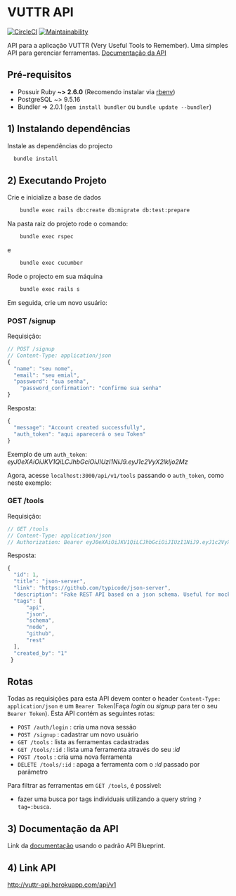 # VUTTR API

[![CircleCI](https://circleci.com/gh/nelsonmfinda/vuttr-api.svg?style=svg)](https://circleci.com/gh/nelsonmfinda/vuttr-api)
[![Maintainability](https://api.codeclimate.com/v1/badges/d7d52a50d1e28dcb84e8/maintainability)](https://codeclimate.com/github/nelsonmfinda/vuttr-api/maintainability)

API para a aplicação VUTTR (Very Useful Tools to Remember). Uma simples API para gerenciar ferramentas. [Documentação da API](https://vuttrapiv1.docs.apiary.io/)

## Pré-requisitos

- Possuir Ruby **~> 2.6.0** (Recomendo instalar via [rbenv](https://github.com/sstephenson/rbenv))
- PostgreSQL ~> 9.5.16
- Bundler => 2.0.1 (`gem install bundler` ou `bundle update --bundler`)

## 1) Instalando dependências

Instale as dependências do projecto

```sh
  bundle install
```

## 2) Executando Projeto

Crie e inicialize a base de dados

```sh
    bundle exec rails db:create db:migrate db:test:prepare
```

Na pasta raiz do projeto rode o comando:

```sh
    bundle exec rspec
```

e

```sh
    bundle exec cucumber
```

Rode o projecto em sua máquina

```sh
    bundle exec rails s
```

Em seguida, crie um novo usuário:

### POST /signup

Requisição:

```javascript
// POST /signup
// Content-Type: application/json
{
  "name": "seu nome",
  "email": "seu emial",
  "password": "sua senha",
    "password_confirmation": "confirme sua senha"
}
```

Resposta:

```javascript
{
  "message": "Account created successfully",
  "auth_token": "aqui aparecerá o seu Token"
}
```

Exemplo de um `auth_token`: _eyJ0eXAiOiJKV1QiLCJhbGciOiJIUzI1NiJ9.eyJ1c2VyX2lkIjo2Mz_

Agora, acesse `localhost:3000/api/v1/tools` passando o `auth_token`, como neste exemplo:

### GET /tools

Requisição:

```javascript
// GET /tools
// Content-Type: application/json
// Authorization: Bearer eyJ0eXAiOiJKV1QiLCJhbGciOiJIUzI1NiJ9.eyJ1c2VyX2lkIjoxLCJleHBpcmF0aW9uIjoxNTU4MjgxNDk5fQ.pXkSaG4tzP2-PJx0yIeNLy5nuoFoJegXu18AFeioAQE
```

Resposta:

```javascript
{
  "id": 1,
  "title": "json-server",
  "link": "https://github.com/typicode/json-server",
  "description": "Fake REST API based on a json schema. Useful for mocking and creating APIs for front-end devs to consume in coding challenges.",
  "tags": [
      "api",
      "json",
      "schema",
      "node",
      "github",
      "rest"
  ],
  "created_by": "1"
 }
```

## Rotas

Todas as requisições para esta API devem conter o header `Content-Type: application/json` e um `Bearer Token`(Faça _login_ ou _signup_ para ter o seu `Bearer Token`).
Esta API contém as seguintes rotas:

- `POST /auth/login` : cria uma nova sessão
- `POST /signup` : cadastrar um novo usuário
- `GET /tools` : lista as ferramentas cadastradas
- `GET /tools/:id` : lista uma ferramenta através do seu _:id_
- `POST /tools` : cria uma nova ferramenta
- `DELETE /tools/:id` : apaga a ferramenta com o _:id_ passado por parâmetro

Para filtrar as ferramentas em `GET /tools`, é possível:

- fazer uma busca por tags individuais utilizando a query string `?tag=:busca`.

## 3) Documentação da API

Link da [documentação](https://vuttrapiv1.docs.apiary.io/#) usando o padrão API Blueprint.

## 4) Link API

<http://vuttr-api.herokuapp.com/api/v1>
